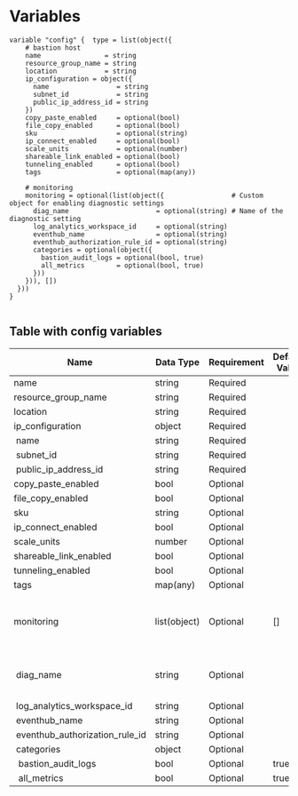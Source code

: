 # Variables

```
variable "config" {  type = list(object({
    # bastion host
    name                = string
    resource_group_name = string
    location            = string
    ip_configuration = object({
      name                 = string
      subnet_id            = string
      public_ip_address_id = string
    })
    copy_paste_enabled     = optional(bool)
    file_copy_enabled      = optional(bool)
    sku                    = optional(string)
    ip_connect_enabled     = optional(bool)
    scale_units            = optional(number)
    shareable_link_enabled = optional(bool)
    tunneling_enabled      = optional(bool)
    tags                   = optional(map(any))

    # monitoring
    monitoring = optional(list(object({                 # Custom object for enabling diagnostic settings
      diag_name                      = optional(string) # Name of the diagnostic setting
      log_analytics_workspace_id     = optional(string)
      eventhub_name                  = optional(string)
      eventhub_authorization_rule_id = optional(string)
      categories = optional(object({
        bastion_audit_logs = optional(bool, true)
        all_metrics        = optional(bool, true)
      }))
    })), [])
  }))
}


```


## Table with config variables

| Name | Data Type | Requirement | Default Value | Comment |
| ------- | --------- | ----------- | ------------- | ------- |
|name | string | Required |  |  |
|resource_group_name | string | Required |  |  |
|location | string | Required |  |  |
|ip_configuration | object | Required |  |  |
|&nbsp;name | string | Required |  |  |
|&nbsp;subnet_id | string | Required |  |  |
|&nbsp;public_ip_address_id | string | Required |  |  |
|copy_paste_enabled | bool | Optional |  |  |
|file_copy_enabled | bool | Optional |  |  |
|sku | string | Optional |  |  |
|ip_connect_enabled | bool | Optional |  |  |
|scale_units | number | Optional |  |  |
|shareable_link_enabled | bool | Optional |  |  |
|tunneling_enabled | bool | Optional |  |  |
|tags | map(any) | Optional |  |  |
|monitoring | list(object) | Optional | [] |  Custom object for enabling diagnostic settings |
|&nbsp;diag_name | string | Optional |  |  Name of the diagnostic setting |
|&nbsp;log_analytics_workspace_id | string | Optional |  |  |
|&nbsp;eventhub_name | string | Optional |  |  |
|&nbsp;eventhub_authorization_rule_id | string | Optional |  |  |
|&nbsp;categories | object | Optional |  |  |
|&nbsp;&nbsp;bastion_audit_logs | bool | Optional |  true |  |
|&nbsp;&nbsp;all_metrics | bool | Optional |  true |  |


